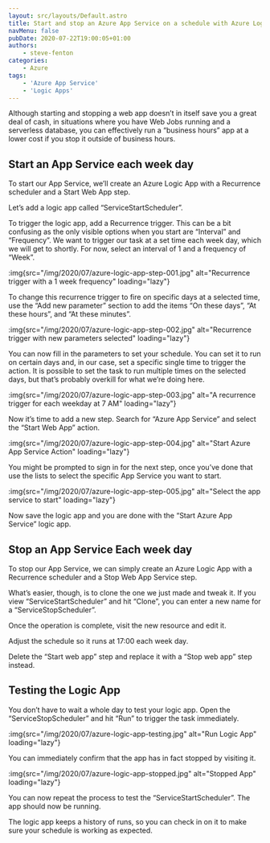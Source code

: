 ```yaml
---
layout: src/layouts/Default.astro
title: Start and stop an Azure App Service on a schedule with Azure Logic Apps
navMenu: false
pubDate: 2020-07-22T19:00:05+01:00
authors:
    - steve-fenton
categories:
    - Azure
tags:
    - 'Azure App Service'
    - 'Logic Apps'
---
```


Although starting and stopping a web app doesn’t in itself save you a great deal of cash, in situations where you have Web Jobs running and a serverless database, you can effectively run a “business hours” app at a lower cost if you stop it outside of business hours.

## Start an App Service each week day

To start our App Service, we’ll create an Azure Logic App with a Recurrence scheduler and a Start Web App step.

Let’s add a logic app called “ServiceStartScheduler”.

To trigger the logic app, add a Recurrence trigger. This can be a bit confusing as the only visible options when you start are “Interval” and “Frequency”. We want to trigger our task at a set time each week day, which we will get to shortly. For now, select an interval of 1 and a frequency of “Week”.

:img{src="/img/2020/07/azure-logic-app-step-001.jpg" alt="Recurrence trigger with a 1 week frequency" loading="lazy"}

To change this recurrence trigger to fire on specific days at a selected time, use the “Add new parameter” section to add the items “On these days”, “At these hours”, and “At these minutes”.

:img{src="/img/2020/07/azure-logic-app-step-002.jpg" alt="Recurrence trigger with new parameters selected" loading="lazy"}

You can now fill in the parameters to set your schedule. You can set it to run on certain days and, in our case, set a specific single time to trigger the action. It is possible to set the task to run multiple times on the selected days, but that’s probably overkill for what we’re doing here.

:img{src="/img/2020/07/azure-logic-app-step-003.jpg" alt="A recurrence trigger for each weekday at 7 AM" loading="lazy"}

Now it’s time to add a new step. Search for “Azure App Service” and select the “Start Web App” action.

:img{src="/img/2020/07/azure-logic-app-step-004.jpg" alt="Start Azure App Service Action" loading="lazy"}

You might be prompted to sign in for the next step, once you’ve done that use the lists to select the specific App Service you want to start.

:img{src="/img/2020/07/azure-logic-app-step-005.jpg" alt="Select the app service to start" loading="lazy"}

Now save the logic app and you are done with the “Start Azure App Service” logic app.

## Stop an App Service Each week day

To stop our App Service, we can simply create an Azure Logic App with a Recurrence scheduler and a Stop Web App Service step.

What’s easier, though, is to clone the one we just made and tweak it. If you view “ServiceStartScheduler” and hit “Clone”, you can enter a new name for a “ServiceStopScheduler”.

Once the operation is complete, visit the new resource and edit it.

Adjust the schedule so it runs at 17:00 each week day.

Delete the “Start web app” step and replace it with a “Stop web app” step instead.

## Testing the Logic App

You don’t have to wait a whole day to test your logic app. Open the “ServiceStopScheduler” and hit “Run” to trigger the task immediately.

:img{src="/img/2020/07/azure-logic-app-testing.jpg" alt="Run Logic App" loading="lazy"}

You can immediately confirm that the app has in fact stopped by visiting it.

:img{src="/img/2020/07/azure-logic-app-stopped.jpg" alt="Stopped App" loading="lazy"}

You can now repeat the process to test the “ServiceStartScheduler”. The app should now be running.

The logic app keeps a history of runs, so you can check in on it to make sure your schedule is working as expected.